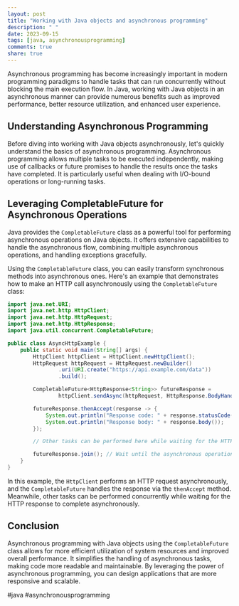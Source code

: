 ```yaml
---
layout: post
title: "Working with Java objects and asynchronous programming"
description: " "
date: 2023-09-15
tags: [java, asynchronousprogramming]
comments: true
share: true
---
```


Asynchronous programming has become increasingly important in modern programming paradigms to handle tasks that can run concurrently without blocking the main execution flow. In Java, working with Java objects in an asynchronous manner can provide numerous benefits such as improved performance, better resource utilization, and enhanced user experience.

## Understanding Asynchronous Programming

Before diving into working with Java objects asynchronously, let's quickly understand the basics of asynchronous programming. Asynchronous programming allows multiple tasks to be executed independently, making use of callbacks or future promises to handle the results once the tasks have completed. It is particularly useful when dealing with I/O-bound operations or long-running tasks.

## Leveraging CompletableFuture for Asynchronous Operations

Java provides the `CompletableFuture` class as a powerful tool for performing asynchronous operations on Java objects. It offers extensive capabilities to handle the asynchronous flow, combining multiple asynchronous operations, and handling exceptions gracefully.

Using the `CompletableFuture` class, you can easily transform synchronous methods into asynchronous ones. Here's an example that demonstrates how to make an HTTP call asynchronously using the `CompletableFuture` class:

```java
import java.net.URI;
import java.net.http.HttpClient;
import java.net.http.HttpRequest;
import java.net.http.HttpResponse;
import java.util.concurrent.CompletableFuture;

public class AsyncHttpExample {
    public static void main(String[] args) {
        HttpClient httpClient = HttpClient.newHttpClient();
        HttpRequest httpRequest = HttpRequest.newBuilder()
                .uri(URI.create("https://api.example.com/data"))
                .build();

        CompletableFuture<HttpResponse<String>> futureResponse =
                httpClient.sendAsync(httpRequest, HttpResponse.BodyHandlers.ofString());

        futureResponse.thenAccept(response -> {
            System.out.println("Response code: " + response.statusCode());
            System.out.println("Response body: " + response.body());
        });

        // Other tasks can be performed here while waiting for the HTTP response asynchronously

        futureResponse.join(); // Wait until the asynchronous operation completes
    }
}
```

In this example, the `HttpClient` performs an HTTP request asynchronously, and the `CompletableFuture` handles the response via the `thenAccept` method. Meanwhile, other tasks can be performed concurrently while waiting for the HTTP response to complete asynchronously.

## Conclusion

Asynchronous programming with Java objects using the `CompletableFuture` class allows for more efficient utilization of system resources and improved overall performance. It simplifies the handling of asynchronous tasks, making code more readable and maintainable. By leveraging the power of asynchronous programming, you can design applications that are more responsive and scalable.

#java #asynchronousprogramming